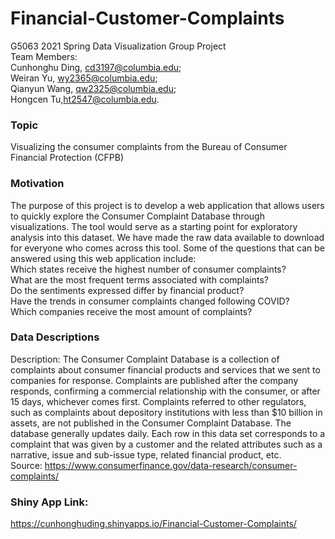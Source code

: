 # Financial-Customer-Complaints  
G5063 2021 Spring Data Visualization Group Project    
Team Members:   
Cunhonghu Ding, cd3197@columbia.edu;  
Weiran Yu, wy2365@columbia.edu;  
Qianyun Wang, qw2325@columbia.edu;  
Hongcen Tu,ht2547@columbia.edu.

### Topic
Visualizing the consumer complaints from the Bureau of Consumer Financial Protection (CFPB)    

### Motivation
The purpose of this project is to develop a web application that allows users to quickly explore the Consumer Complaint Database through visualizations. The tool would serve as a starting point for exploratory analysis into this dataset. We have made the raw data available to download for everyone who comes across this tool. Some of the questions that can be answered using this web application include:    
Which states receive the highest number of consumer complaints?    
What are the most frequent terms associated with complaints?    
Do the sentiments expressed differ by financial product?    
Have the trends in consumer complaints changed following COVID?    
Which companies receive the most amount of complaints?    

### Data Descriptions

Description: 
The Consumer Complaint Database is a collection of complaints about consumer financial products and services that we sent to companies for response. Complaints are published after the company responds, confirming a commercial relationship with the consumer, or after 15 days, whichever comes first. Complaints referred to other regulators, such as complaints about depository institutions with less than $10 billion in assets, are not published in the Consumer Complaint Database. The database generally updates daily. Each row in this data set corresponds to a complaint that was given by a customer and the related attributes such as a narrative, issue and sub-issue type, related financial product, etc.    
Source: https://www.consumerfinance.gov/data-research/consumer-complaints/ 

### Shiny App Link: 
https://cunhonghuding.shinyapps.io/Financial-Customer-Complaints/ 

